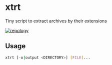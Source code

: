 # xtrt

Tiny script to extract archives by their extensions

[![repology](https://repology.org/badge/vertical-allrepos/xtrt.svg)](https://repology.org/project/xtrt/versions)


## Usage

```sh
xtrt [-o|output <DIRECTORY>] [FILE]...
```
